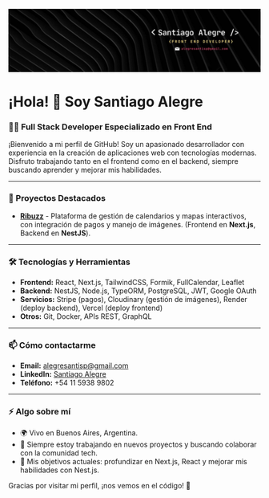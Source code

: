 ![Banner de Santiago Alegre](/bannerIn.jfif)

# ¡Hola! 👋 Soy Santiago Alegre

### 👨‍💻 Full Stack Developer Especializado en Front End

¡Bienvenido a mi perfil de GitHub! Soy un apasionado desarrollador con experiencia en la creación de aplicaciones web con tecnologías modernas. Disfruto trabajando tanto en el frontend como en el backend, siempre buscando aprender y mejorar mis habilidades.

---

### 🚀 Proyectos Destacados

- [**Ribuzz**](https://ribuzz.vercel.app/) - Plataforma de gestión de calendarios y mapas interactivos, con integración de pagos y manejo de imágenes. (Frontend en **Next.js**, Backend en **NestJS**).

---

### 🛠️ Tecnologías y Herramientas

- **Frontend:** React, Next.js, TailwindCSS, Formik, FullCalendar, Leaflet
- **Backend:** NestJS, Node.js, TypeORM, PostgreSQL, JWT, Google OAuth
- **Servicios:** Stripe (pagos), Cloudinary (gestión de imágenes), Render (deploy backend), Vercel (deploy frontend)
- **Otros:** Git, Docker, APIs REST, GraphQL

---

### 📫 Cómo contactarme

- **Email:** [alegresantisp@gmail.com](mailto:alegresanti@gmail.com)
- **LinkedIn:** [Santiago Alegre](https://www.linkedin.com/in/santiago-alegre/)
- **Teléfono:** +54 11 5938 9802

---

### ⚡ Algo sobre mí

- 🌍 Vivo en Buenos Aires, Argentina.
- 🚀 Siempre estoy trabajando en nuevos proyectos y buscando colaborar con la comunidad tech.
- 🎯 Mis objetivos actuales: profundizar en Next.js, React y mejorar mis habilidades con Nest.js.

Gracias por visitar mi perfil, ¡nos vemos en el código! 🚀
